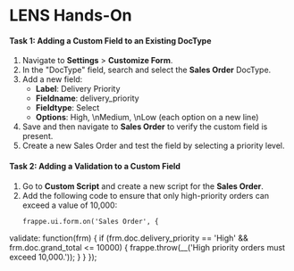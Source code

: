# LENS Hands-On

#### **Task 1: Adding a Custom Field to an Existing DocType**

1.  Navigate to **Settings** > **Customize Form**.
2.  In the "DocType" field, search and select the **Sales Order** DocType.
3.  Add a new field:
    -   **Label**: Delivery Priority
    -   **Fieldname**: delivery_priority
    -   **Fieldtype**: Select
    -   **Options**: High, \nMedium, \nLow (each option on a new line)
4.  Save and then navigate to **Sales Order** to verify the custom field is present.
5.  Create a new Sales Order and test the field by selecting a priority level.

#### **Task 2: Adding a Validation to a Custom Field**

1.  Go to **Custom Script** and create a new script for the **Sales Order**.
2.  Add the following code to ensure that only high-priority orders can exceed a value of 10,000:
    ``` 
    frappe.ui.form.on('Sales Order', {
   validate: function(frm) {
      if (frm.doc.delivery_priority == 'High' && frm.doc.grand_total <= 10000) {
         frappe.throw(__('High priority orders must exceed 10,000.'));
      }
   }
});
<!--stackedit_data:
eyJoaXN0b3J5IjpbMTc2NjM2NTY1NiwtMTA2MTc2NTM4LC0xMj
k3MDU4NDA1XX0=
-->